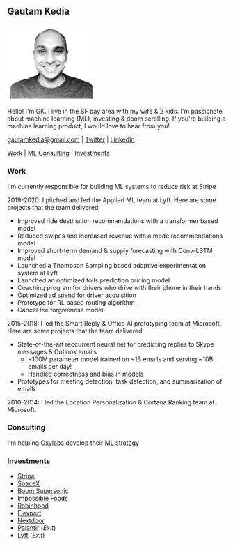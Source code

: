 ## Gautam Kedia

<img src="profile.png" width="200">

Hello! I'm GK. I live in the SF bay area with my wife & 2 kids. I'm passionate about machine learning (ML), investing & doom scrolling. If you're building a machine learning product, I would love to hear from you!

[gautamkedia@gmail.com](gautamkedia@gmail.com) | [Twitter](https://twitter.com/thegautam) | [LinkedIn](https://www.linkedin.com/in/gautam-kedia-8a275730/)

[Work](#work) | [ML Consulting](#consulting) | [Investments](#investments)

### Work 

I'm currently responsible for building ML systems to reduce risk at Stripe

2019-2020: I pitched and led the Applied ML team at Lyft. Here are some projects that the team delivered:
* Improved ride destination recommendations with a transformer based model
* Reduced swipes and increased revenue with a mode recommendations model
* Improved short-term demand & supply forecasting with Conv-LSTM model
* Launched a Thompson Sampling based adaptive experimentation system at Lyft
* Launched an optimized tolls prediction pricing model
* Coaching program for drivers who drive with their phone in their hands
* Optimized ad spend for driver acquisition
* Prototype for RL based routing algorithm
* Cancel fee forgiveness model

2015-2018: I led the Smart Reply & Office AI prototyping team at Microsoft. Here are some projects that the team delivered:
* State-of-the-art reccurrent neural net for predicting replies to Skype messages & Outlook emails
  * ~100M parameter model trained on ~1B emails and serving ~10B emails per day!
  * Handled correctness and bias in models
* Prototypes for meeting detection, task detection, and summarization of emails

2010-2014: I led the Location Personalization & Cortana Ranking team at Microsoft.

### Consulting

I'm helping [Oxylabs](oxylabs.io) develop their [ML strategy](https://apnews.com/press-release/accesswire/265ddbed7c8f38c7a612caaaa5fc9fe5)

### Investments

* [Stripe](https://www.stripe.com/)
* [SpaceX](https://www.spacex.com/)
* [Boom Supersonic](https://boomsupersonic.com/)
* [Impossible Foods](https://www.impossiblefoods.com/)
* [Robinhood](https://robinhood.com/)
* [Flexport](https://www.flexport.com/)
* [Nextdoor](https://nextdoor.com/)
* [Palantir](https://www.palantir.com/) (*Exit*)
* [Lyft](https://www.lyft.com/) (*Exit*)


